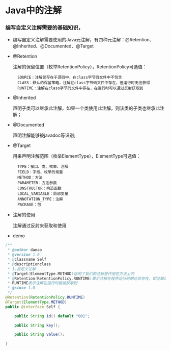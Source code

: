 #  Java中的注解

### 编写自定义注解需要的基础知识，

- 编写自定义注解需要使用的Java元注解，有四种元注解：@Retention、@Inherited、@Documented、@Target

- @Retention

    注解的保留位置（枚举RetentionPolicy），RetentionPolicy可选值：

        SOURCE：注解仅存在于源码中，在class字节码文件中不包含
        CLASS：默认的保留策略，注解在class字节码文件中存在，但运行时无法获得
        RUNTIME：注解在class字节码文件中存在，在运行时可以通过反射获取到

- @Inherited
  
    声明子类可以继承此注解，如果一个类使用此注解，则该类的子类也继承此注解；

- @Documented

    声明注解能够被javadoc等识别;

- @Target

    用来声明注解范围（枚举ElementType），ElementType可选值：

        TYPE：接口、类、枚举、注解
        FIELD：字段、枚举的常量
        METHOD：方法
        PARAMETER：方法参数
        CONSTRUCTOR：构造函数
        LOCAL_VARIABLE：局部变量
        ANNOTATION_TYPE：注解
        PACKAGE：包

- 注解的使用

    注解通过反射来获取和使用
   
- demo

```java
/**
 * @author danao
 * @version 1.0
 * @classname Self
 * @descriptionclass
 * 1.自定义注解
 * @Target(ElementType.METHOD)指明了我们的注解是作用在方法上的
 * @Retention(RetentionPolicy.RUNTIME)表示注解在程序运行时期也会存在，即注解信息也会加载到虚拟机VM中，所以可以通过反射来获取注解的相关信息：
 * RUNTIME表示注解在运行时能被获取到
 * @since 1.0
 */
@Retention(RetentionPolicy.RUNTIME)
@Target(ElementType.METHOD)
public @interface Self {

    public String id() default "001";

    public String key();

    public String value();

}
```

